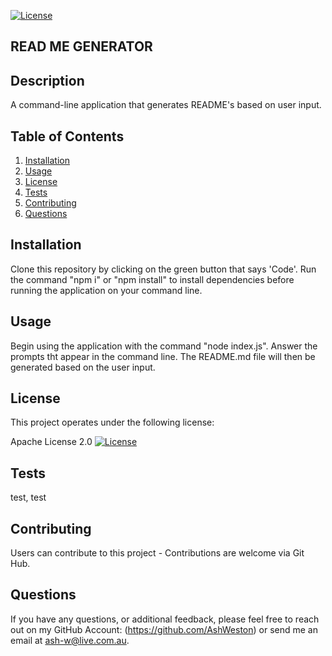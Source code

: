  

  [![License](https://img.shields.io/badge/License-Apache_2.0-blue.svg)](https://opensource.org/licenses/Apache-2.0)
  ## READ ME GENERATOR
  ## Description 
  A command-line application that generates README's based on user input.
  
  ## Table of Contents
  1. [Installation](#Installation)
  2. [Usage](#Usage)
  3. [License](#License)
  5. [Tests](#Tests)
  6. [Contributing](#Contributing)
  7. [Questions](#Questions)
  
  ## Installation
   Clone this repository by clicking on the green button that says 'Code'. Run the command "npm i" or "npm install" to install dependencies before running the application on your command line.
  ## Usage
   Begin using the application with the command "node index.js". Answer the prompts tht appear in the command line. The README.md file will then be generated based on the user input.
  ## License

  This project operates under the following license:
  
  Apache License 2.0 [![License](https://img.shields.io/badge/License-Apache_2.0-blue.svg)](https://opensource.org/licenses/Apache-2.0)
  ## Tests
  test, test
  ## Contributing
  Users can contribute to this project - Contributions are welcome via Git Hub. 
  ## Questions

  If you have any questions, or additional feedback, please feel free to reach out on my 
GitHub Account: (https://github.com/AshWeston) or send me an email at ash-w@live.com.au.
  
